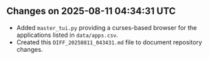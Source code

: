## Changes on 2025-08-11 04:34:31 UTC

- Added `master_tui.py` providing a curses-based browser for the applications listed in `data/apps.csv`.
- Created this `DIFF_20250811_043431.md` file to document repository changes.
